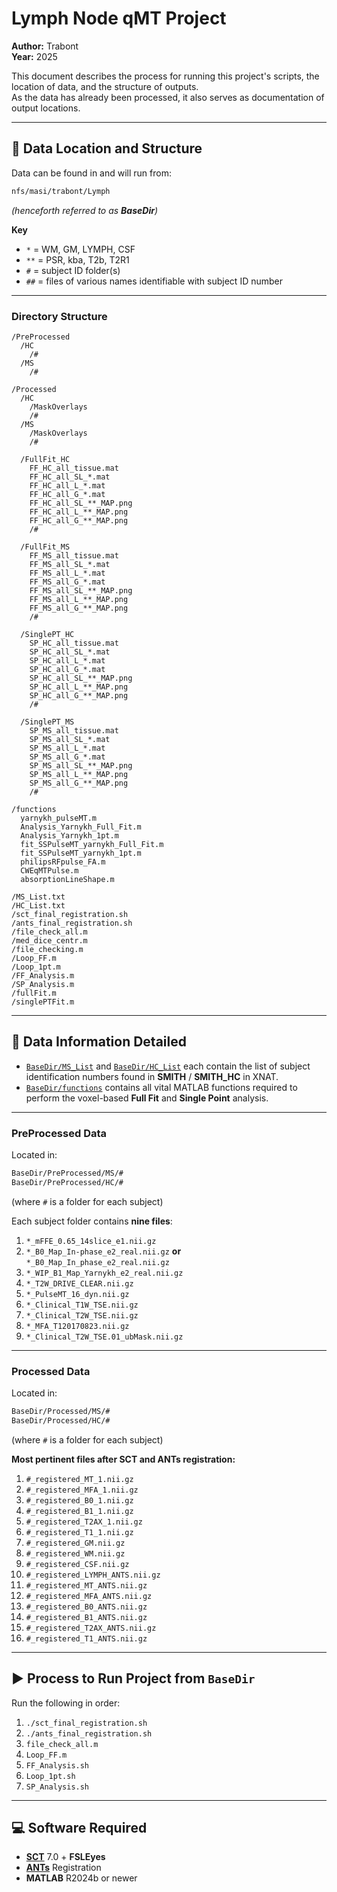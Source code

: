 # Lymph Node qMT Project
**Author:** Trabont  
**Year:** 2025  

This document describes the process for running this project's scripts, the location of data, and the structure of outputs.  
As the data has already been processed, it also serves as documentation of output locations.

---

## 📂 Data Location and Structure

Data can be found in and will run from:

```bash
nfs/masi/trabont/Lymph
````

*(henceforth referred to as **BaseDir**)*

**Key**

* `*`   = WM, GM, LYMPH, CSF
* `**`  = PSR, kba, T2b, T2R1
* `#`   = subject ID folder(s)
* `##`  = files of various names identifiable with subject ID number

---

### Directory Structure

```plaintext
/PreProcessed
  /HC
    /#
  /MS
    /#

/Processed
  /HC
    /MaskOverlays
    /#
  /MS
    /MaskOverlays
    /#

  /FullFit_HC
    FF_HC_all_tissue.mat
    FF_HC_all_SL_*.mat
    FF_HC_all_L_*.mat
    FF_HC_all_G_*.mat
    FF_HC_all_SL_**_MAP.png
    FF_HC_all_L_**_MAP.png
    FF_HC_all_G_**_MAP.png
    /#

  /FullFit_MS
    FF_MS_all_tissue.mat
    FF_MS_all_SL_*.mat
    FF_MS_all_L_*.mat
    FF_MS_all_G_*.mat
    FF_MS_all_SL_**_MAP.png
    FF_MS_all_L_**_MAP.png
    FF_MS_all_G_**_MAP.png
    /#

  /SinglePT_HC
    SP_HC_all_tissue.mat
    SP_HC_all_SL_*.mat
    SP_HC_all_L_*.mat
    SP_HC_all_G_*.mat
    SP_HC_all_SL_**_MAP.png
    SP_HC_all_L_**_MAP.png
    SP_HC_all_G_**_MAP.png
    /#

  /SinglePT_MS
    SP_MS_all_tissue.mat
    SP_MS_all_SL_*.mat
    SP_MS_all_L_*.mat
    SP_MS_all_G_*.mat
    SP_MS_all_SL_**_MAP.png
    SP_MS_all_L_**_MAP.png
    SP_MS_all_G_**_MAP.png
    /#

/functions
  yarnykh_pulseMT.m
  Analysis_Yarnykh_Full_Fit.m
  Analysis_Yarnykh_1pt.m
  fit_SSPulseMT_yarnykh_Full_Fit.m
  fit_SSPulseMT_yarnykh_1pt.m
  philipsRFpulse_FA.m
  CWEqMTPulse.m
  absorptionLineShape.m

/MS_List.txt
/HC_List.txt
/sct_final_registration.sh
/ants_final_registration.sh
/file_check_all.m
/med_dice_centr.m
/file_checking.m
/Loop_FF.m
/Loop_1pt.m
/FF_Analysis.m
/SP_Analysis.m
/fullFit.m
/singlePTFit.m
```

---

## 📑 Data Information Detailed

* [`BaseDir/MS_List`](./MS_List.txt) and [`BaseDir/HC_List`](./HC_List.txt) each contain the list of subject identification numbers found in **SMITH** / **SMITH\_HC** in XNAT.
* [`BaseDir/functions`](./functions) contains all vital MATLAB functions required to perform the voxel-based **Full Fit** and **Single Point** analysis.

---

### PreProcessed Data

Located in:

```bash
BaseDir/PreProcessed/MS/#
BaseDir/PreProcessed/HC/#
```

(where `#` is a folder for each subject)

Each subject folder contains **nine files**:

1. `*_mFFE_0.65_14slice_e1.nii.gz`
2. `*_B0_Map_In-phase_e2_real.nii.gz` **or** `*_B0_Map_In_phase_e2_real.nii.gz`
3. `*_WIP_B1_Map_Yarnykh_e2_real.nii.gz`
4. `*_T2W_DRIVE_CLEAR.nii.gz`
5. `*_PulseMT_16_dyn.nii.gz`
6. `*_Clinical_T1W_TSE.nii.gz`
7. `*_Clinical_T2W_TSE.nii.gz`
8. `*_MFA_T120170823.nii.gz`
9. `*_Clinical_T2W_TSE.01_ubMask.nii.gz`

---

### Processed Data

Located in:

```bash
BaseDir/Processed/MS/#
BaseDir/Processed/HC/#
```

(where `#` is a folder for each subject)

**Most pertinent files after SCT and ANTs registration:**

1. `#_registered_MT_1.nii.gz`
2. `#_registered_MFA_1.nii.gz`
3. `#_registered_B0_1.nii.gz`
4. `#_registered_B1_1.nii.gz`
5. `#_registered_T2AX_1.nii.gz`
6. `#_registered_T1_1.nii.gz`
7. `#_registered_GM.nii.gz`
8. `#_registered_WM.nii.gz`
9. `#_registered_CSF.nii.gz`
10. `#_registered_LYMPH_ANTS.nii.gz`
11. `#_registered_MT_ANTS.nii.gz`
12. `#_registered_MFA_ANTS.nii.gz`
13. `#_registered_B0_ANTS.nii.gz`
14. `#_registered_B1_ANTS.nii.gz`
15. `#_registered_T2AX_ANTS.nii.gz`
16. `#_registered_T1_ANTS.nii.gz`

---

## ▶️ Process to Run Project from `BaseDir`

Run the following in order:

1. `./sct_final_registration.sh`
2. `./ants_final_registration.sh`
3. `file_check_all.m`
4. `Loop_FF.m`
5. `FF_Analysis.sh`
6. `Loop_1pt.sh`
7. `SP_Analysis.sh`

---

## 💻 Software Required

* **[SCT](https://spinalcordtoolbox.com/)** 7.0 + **FSLEyes**
* **[ANTs](http://stnava.github.io/ANTs/)** Registration
* **MATLAB** R2024b or newer
